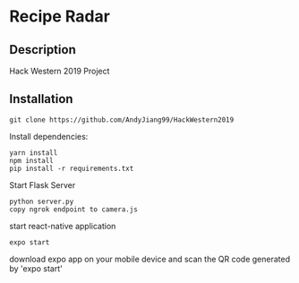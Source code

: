 # Recipe Radar
## Description
Hack Western 2019 Project 
## Installation
```
git clone https://github.com/AndyJiang99/HackWestern2019
```

Install dependencies:

```
yarn install
npm install
pip install -r requirements.txt
```

Start Flask Server

```
python server.py
copy ngrok endpoint to camera.js
```

start react-native application

```
expo start
```

download expo app on your mobile device and scan the QR code generated by 'expo start'
